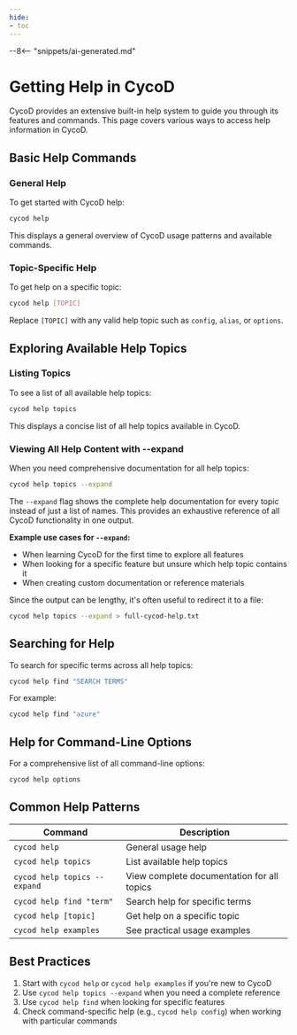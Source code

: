 ```yaml
---
hide:
- toc
---
```


--8<-- "snippets/ai-generated.md"

# Getting Help in CycoD

CycoD provides an extensive built-in help system to guide you through its features and commands. This page covers various ways to access help information in CycoD.

## Basic Help Commands

### General Help

To get started with CycoD help:

```bash
cycod help
```

This displays a general overview of CycoD usage patterns and available commands.

### Topic-Specific Help

To get help on a specific topic:

```bash
cycod help [TOPIC]
```

Replace `[TOPIC]` with any valid help topic such as `config`, `alias`, or `options`.

## Exploring Available Help Topics

### Listing Topics

To see a list of all available help topics:

```bash
cycod help topics
```

This displays a concise list of all help topics available in CycoD.

### Viewing All Help Content with --expand

When you need comprehensive documentation for all help topics:

```bash
cycod help topics --expand
```

The `--expand` flag shows the complete help documentation for every topic instead of just a list of names. This provides an exhaustive reference of all CycoD functionality in one output.

**Example use cases for `--expand`:**

- When learning CycoD for the first time to explore all features
- When looking for a specific feature but unsure which help topic contains it
- When creating custom documentation or reference materials

Since the output can be lengthy, it's often useful to redirect it to a file:

```bash
cycod help topics --expand > full-cycod-help.txt
```

## Searching for Help

To search for specific terms across all help topics:

```bash
cycod help find "SEARCH TERMS"
```

For example:

```bash
cycod help find "azure"
```

## Help for Command-Line Options

For a comprehensive list of all command-line options:

```bash
cycod help options
```

## Common Help Patterns

| Command | Description |
|---------|-------------|
| `cycod help` | General usage help |
| `cycod help topics` | List available help topics |
| `cycod help topics --expand` | View complete documentation for all topics |
| `cycod help find "term"` | Search help for specific terms |
| `cycod help [topic]` | Get help on a specific topic |
| `cycod help examples` | See practical usage examples |

## Best Practices

1. Start with `cycod help` or `cycod help examples` if you're new to CycoD
2. Use `cycod help topics --expand` when you need a complete reference
3. Use `cycod help find` when looking for specific features
4. Check command-specific help (e.g., `cycod help config`) when working with particular commands